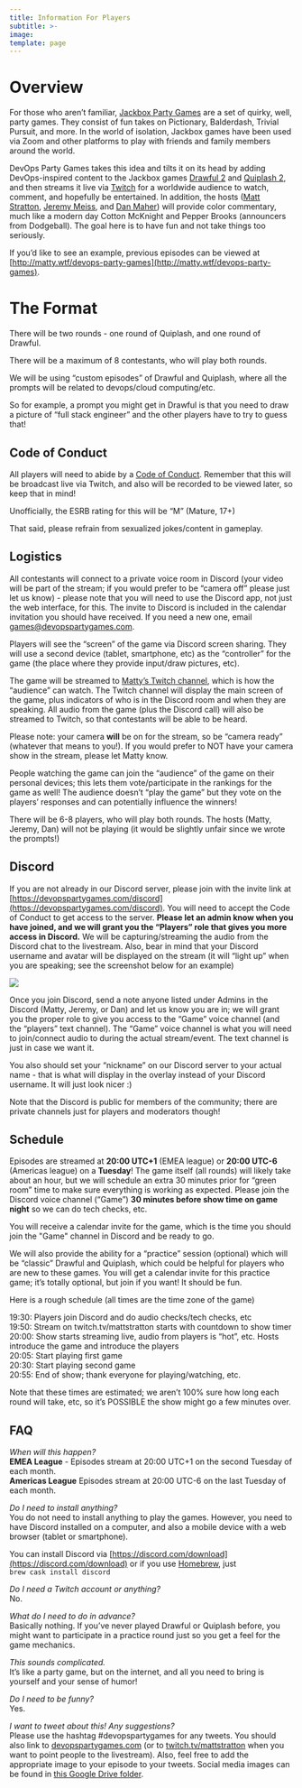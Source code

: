 ```yaml
---
title: Information For Players
subtitle: >-
image: 
template: page
---
```

# Overview
For those who aren’t familiar, [Jackbox Party Games](https://www.jackboxgames.com/) are a set of quirky, well, party games. They consist of fun takes on Pictionary, Balderdash, Trivial Pursuit, and more. In the world of isolation, Jackbox games have been used via Zoom and other platforms to play with friends and family members around the world.

DevOps Party Games takes this idea and tilts it on its head by adding DevOps-inspired content to the Jackbox games [Drawful 2](https://www.jackboxgames.com/drawful-two/) and [Quiplash 2](https://www.jackboxgames.com/quiplash-two-interlashional/), and then streams it live via [Twitch](https://twitch.tv/mattstratton) for a worldwide audience to watch, comment, and hopefully be entertained. In addition, the hosts ([Matt Stratton](https://twitter.com/mattstratton), [Jeremy Meiss](https://twitter.com/IAmJerdog), and [Dan Maher](https://twitter.com/phrawzty)) will provide color commentary, much like a modern day Cotton McKnight and Pepper Brooks (announcers from Dodgeball). The goal here is to have fun and not take things too seriously.

If you’d like to see an example, previous episodes can be viewed at [http://matty.wtf/devops-party-games](http://matty.wtf/devops-party-games).

# The Format
There will be two rounds - one round of Quiplash, and one round of Drawful.

There will be a maximum of 8 contestants, who will play both rounds.

We will be using “custom episodes” of Drawful and Quiplash, where all the prompts will be related to devops/cloud computing/etc. 

So for example, a prompt you might get in Drawful is that you need to draw a picture of “full stack engineer” and the other players have to try to guess that!

## Code of Conduct
All players will need to abide by a [Code of Conduct](https://devopspartygames.com/code-of-conduct). Remember that this will be broadcast live via Twitch, and also will be recorded to be viewed later, so keep that in mind!

Unofficially, the ESRB rating for this will be “M” (Mature, 17+)

That said, please refrain from sexualized jokes/content in gameplay.

## Logistics
All contestants will connect to a private voice room in Discord (your video will be part of the stream; if you would prefer to be “camera off” please just let us know) - please note that you will need to use the Discord app, not just the web interface, for this. The invite to Discord is included in the calendar invitation you should have received. If you need a new one, email games@devopspartygames.com.

Players will see the “screen” of the game via Discord screen sharing. They will use a second device (tablet, smartphone, etc) as the “controller” for the game (the place where they provide input/draw pictures, etc).

The game will be streamed to [Matty’s Twitch channel](https://www.twitch.tv/mattstratton/), which is how the “audience” can watch. The Twitch channel will display the main screen of the game, plus indicators of who is in the Discord room and when they are speaking. All audio from the game (plus the Discord call) will also be streamed to Twitch, so that contestants will be able to be heard.

Please note: your camera **will** be on for the stream, so be “camera ready” (whatever that means to you!). If you would prefer to NOT have your camera show in the stream, please let Matty know.

People watching the game can join the “audience” of the game on their personal devices; this lets them vote/participate in the rankings for the game as well! The audience doesn’t “play the game” but they vote on the players’ responses and can potentially influence the winners!

There will be 6-8 players, who will play both rounds. The hosts (Matty, Jeremy, Dan) will not be playing (it would be slightly unfair since we wrote the prompts!)

## Discord
If you are not already in our Discord server, please join with the invite link at [https://devopspartygames.com/discord](https://devopspartygames.com/discord). You will need to accept the Code of Conduct to get access to the server. **Please let an admin know when you have joined, and we will grant you the “Players” role that gives you more access in Discord.** We will be capturing/streaming the audio from the Discord chat to the livestream. Also, bear in mind that your Discord username and avatar will be displayed on the stream (it will “light up” when you are speaking; see the screenshot below for an example)

![](/images/discord-overlay-example.jpg)

Once you join Discord, send a note anyone listed under Admins in the Discord (Matty, Jeremy, or Dan) and let us know you are in; we will grant you the proper role to give you access to the “Game” voice channel (and the “players” text channel). The “Game” voice channel is what you will need to join/connect audio to during the actual stream/event. The text channel is just in case we want it. 

You also should set your “nickname” on our Discord server to your actual name - that is what will display in the overlay instead of your Discord username. It will just look nicer :)

Note that the Discord is public for members of the community; there are private channels just for players and moderators though!

## Schedule
Episodes are streamed at **20:00 UTC+1** (EMEA league) or **20:00 UTC-6** (Americas league) on a **Tuesday**!  The game itself (all rounds) will likely take about an hour, but we will schedule an extra 30 minutes prior for “green room” time to make sure everything is working as expected. Please join the Discord voice channel (“Game”) **30 minutes before show time on game night** so we can do tech checks, etc.

You will receive a calendar invite for the game, which is the time you should join the "Game" channel in Discord and be ready to go.

We will also provide the ability for a “practice” session (optional) which will be “classic” Drawful and Quiplash, which could be helpful for players who are new to these games. You will get a calendar invite for this practice game; it’s totally optional, but join if you want! It should be fun.

Here is a rough schedule (all times are the time zone of the game)

19:30: Players join Discord and do audio checks/tech checks, etc<br />
19:50: Stream on twitch.tv/mattstratton starts with countdown to show timer<br />
20:00: Show starts streaming live, audio from players is “hot”, etc. Hosts introduce the game and introduce the players<br />
20:05: Start playing first game<br />
20:30: Start playing second game<br />
20:55: End of show; thank everyone for playing/watching, etc. 

Note that these times are estimated; we aren’t 100% sure how long each round will take, etc, so it’s POSSIBLE the show might go a few minutes over.

## FAQ
*When will this happen?*<br />
**EMEA League** - 
Episodes stream at 20:00 UTC+1 on the second Tuesday of each month.<br />
**Americas League** Episodes stream at 20:00 UTC-6 on the last Tuesday of each month.

*Do I need to install anything?*<br>
You do not need to install anything to play the games. However, you need to have Discord installed on a computer, and also a mobile device with a web browser (tablet or smartphone).

You can install Discord via [https://discord.com/download](https://discord.com/download) or if you use [Homebrew](https://brew.sh), just
<br>
`brew cask install discord`

*Do I need a Twitch account or anything?*<br>
No.

*What do I need to do in advance?*<br>
Basically nothing. If you’ve never played Drawful or Quiplash before, you might want to participate in a practice round just so you get a feel for the game mechanics.

*This sounds complicated.*<br>
It’s like a party game, but on the internet, and all you need to bring is yourself and your sense of humor!

*Do I need to be funny?*<br>
Yes.

*I want to tweet about this! Any suggestions?*<br>
Please use the hashtag #devopspartygames for any tweets. You should also link to [devopspartygames.com](https://devopspartygames.com) (or to [twitch.tv/mattstratton](https://twitch.tv/mattstratton) when you want to point people to the livestream). Also, feel free to add the appropriate image to your episode to your tweets. Social media images can be found in [this Google Drive folder](https://drive.google.com/drive/folders/1Z8dt6v8UvtH2Inhp55r7LUiscvNs7J5b?usp=sharing).
